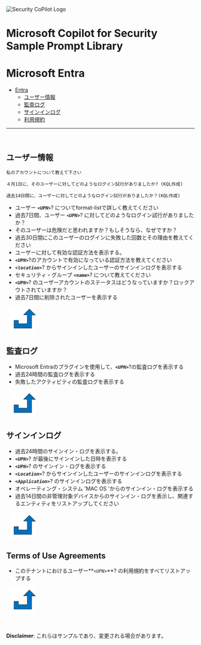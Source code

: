![Security CoPilot Logo](https://github.com/ninjyanaka/Copilot-For-Security/blob/main/Promptbook%20samples/ic_fluent_copilot_64_64%402x.png)
# Microsoft Copilot for Security Sample Prompt Library

# Microsoft Entra

- [Entra](#entra)
  - [ユーザー情報](#user-details)
  - [監査ログ](#audit-logs)
  - [サインインログ](#sign-in-logs)
  - [利用規約](terms-of-use-agreements)

***
&nbsp;
## ユーザー情報
<a name="User Details"></a>
 ```
 私のアカウントについて教えて下さい
 ```

 ```
４月1日に、そのユーザーに対してどのようなログイン試行がありましたか? (KQL作成)
 ```

 ```
過去14日間に、ユーザーに対してどのようなログイン試行がありましたか？(KQL作成)
 ```

- ユーザー **_`<UPN>`_**? についてformat-listで詳しく教えてください
- 過去7日間、ユーザー **_`<UPN>`_**? に対してどのようなログイン試行がありましたか？
- そのユーザーは危険だと思われますか？もしそうなら、なぜですか？
- 過去30日間にこのユーザーのログインに失敗した回数とその理由を教えてください
- ユーザーに対して有効な認証方法を表示する。
- **_`<UPN>`_**?のアカウントで有効になっている認証方法を教えてください
- **_`<location>`_**? からサインインしたユーザーのサインインログを表示する
- セキュリティ・グループ **_`<name>`_**? について教えてください
- **_`<UPN>`_**? のユーザーアカウントのステータスはどうなっていますか？ロックアウトされていますか？
- 過去7日間に削除されたユーザーを表示する

&nbsp;
[![alt text](../../Images/backtotop.svg)](#entra)

## 監査ログ

- Microsoft Entraのプラグインを使用して、**_`<UPN>`_**?の監査ログを表示する
- 過去24時間の監査ログを表示する
- 失敗したアクティビティの監査ログを表示する

&nbsp;
[![alt text](../../Images/backtotop.svg)](#entra)

## サインインログ

- 過去24時間のサインイン・ログを表示する。
- **_`<UPN>`_**?  が最後にサインインした日時を表示する
- **_`<UPN>`_**? のサインイン・ログを表示する
- **_`<Location>`_**? からサインインしたユーザーのサインインログを表示する
- **_`<Application>`_**? のサインインログを表示する
- オペレーティング・システム 'MAC OS 'からのサインイン・ログを表示する
- 過去14日間の非管理対象デバイスからのサインイン・ログを表示し、関連するエンティティをリストアップしてください

&nbsp;
[![alt text](../../Images/backtotop.svg)](#entra)

## Terms of Use Agreements

- このテナントにおけるユーザー**_`<UPN>`_**? の利用規約をすべてリストアップする

&nbsp;
[![alt text](../../Images/backtotop.svg)](#entra)

&nbsp;

**Disclaimer**: これらはサンプルであり、変更される場合があります。
